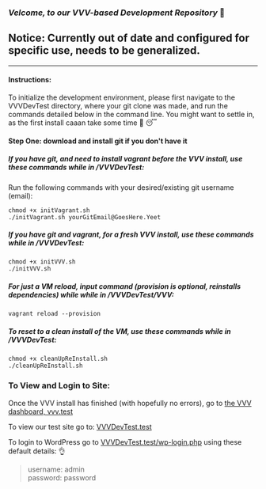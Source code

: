### *_Velcome, to our VVV-based Development Repository_* :wave:

## Notice: Currently out of date and configured for specific use, needs to be generalized.

---
#### Instructions:
To initialize the development environment, please first navigate to the VVVDevTest directory, where your git clone was made, and run the commands detailed below in the command line. You might want to settle in, as the first install caaan take some time :popcorn: :sleeping:

#### Step One: download and install git if you don't have it
  
##### If you have git, and need to install vagrant before the VVV install, use these commands while in /VVVDevTest:
Run the following commands with your desired/existing git username (email):  
```
chmod +x initVagrant.sh
./initVagrant.sh yourGitEmail@GoesHere.Yeet
```  

##### If you have git and vagrant, for a fresh VVV install, use these commands while in /VVVDevTest:
```
chmod +x initVVV.sh
./initVVV.sh
```

##### For just a VM reload, input command (provision is optional, reinstalls dependencies) while while in /VVVDevTest/VVV:
``vagrant reload --provision``

##### To reset to a clean install of the VM, use these commands while in /VVVDevTest:
```
chmod +x cleanUpReInstall.sh
./cleanUpReInstall.sh
```

### To View and Login to Site:

Once the VVV install has finished (with hopefully no errors), go to [the VVV dashboard, vvv.test](vvv.test)

To view our test site go to: [VVVDevTest.test](VVVDevTest.test)

To login to WordPress go to [VVVDevTest.test/wp-login.php](VVVDevTest.test/wp-login) using these default details: :ok_hand:
>username: admin  
>password: password

